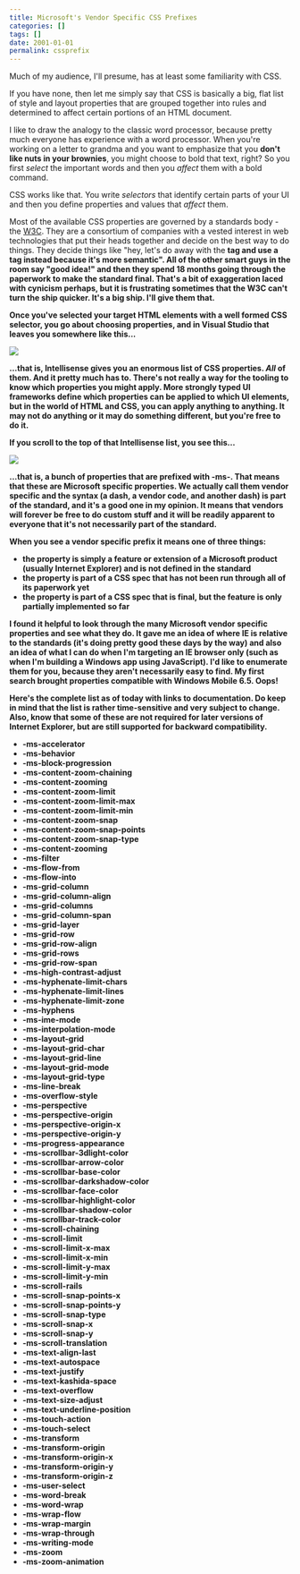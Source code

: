 ```yaml
---
title: Microsoft's Vendor Specific CSS Prefixes
categories: []
tags: []
date: 2001-01-01
permalink: cssprefix
---
```


Much of my audience, I'll presume, has at least some familiarity with CSS.

If you have none, then let me simply say that CSS is basically a big, flat list of style and layout properties that are grouped together into rules and determined to affect certain portions of an HTML document.
<!-- xmore -->

I like to draw the analogy to the classic word processor, because pretty much everyone has experience with a word processor. When you're working on a letter to grandma and you want to emphasize that you **don't like nuts in your brownies**, you might choose to bold that text, right? So you first _select_ the important words and then you _affect_ them with a bold command.

CSS works like that. You write _selectors_ that identify certain parts of your UI and then you define properties and values that _affect_ them.

Most of the available CSS properties are governed by a standards body - the [W3C](http://www.w3c.org). They are a consortium of companies with a vested interest in web technologies that put their heads together and decide on the best way to do things. They decide things like "hey, let's do away with the <b> tag and use a <strong> tag instead because it's more semantic". All of the other smart guys in the room say "good idea!" and then they spend 18 months going through the paperwork to make the standard final. That's a bit of exaggeration laced with cynicism perhaps, but it is frustrating sometimes that the W3C can't turn the ship quicker. It's a big ship. I'll give them that.

Once you've selected your target HTML elements with a well formed CSS selector, you go about choosing properties, and in Visual Studio that leaves you somewhere like this...

![](/files/cssprefix_01.png)

...that is, Intellisense gives you an enormous list of CSS properties. _All_ of them. And it pretty much has to. There's not really a way for the tooling to know which properties you might apply. More strongly typed UI frameworks define which properties can be applied to which UI elements, but in the world of HTML and CSS, you can apply anything to anything. It may not do anything or it may do something different, but you're free to do it.

If you scroll to the top of that Intellisense list, you see this...

![](/files/cssprefix_02.png)

...that is, a bunch of properties that are prefixed with -ms-. That means that these are Microsoft specific properties. We actually call them vendor specific and the syntax (a dash, a vendor code, and another dash) is part of the standard, and it's a good one in my opinion. It means that vendors will forever be free to do custom stuff and it will be readily apparent to everyone that it's not necessarily part of the standard.

When you see a vendor specific prefix it means one of three things:

*   the property is simply a feature or extension of a Microsoft product (usually Internet Explorer) and is not defined in the standard
*   the property is part of a CSS spec that has not been run through all of its paperwork yet
*   the property is part of a CSS spec that is final, but the feature is only partially implemented so far

I found it helpful to look through the many Microsoft vendor specific properties and see what they do. It gave me an idea of where IE is relative to the standards (it's doing pretty good these days by the way) and also an idea of what I can do when I'm targeting an IE browser only (such as when I'm building a Windows app using JavaScript). I'd like to enumerate them for you, because they aren't necessarily easy to find. My first search brought properties compatible with Windows Mobile 6.5\. Oops!

Here's the complete list as of today with links to documentation. Do keep in mind that the list is rather time-sensitive and very subject to change. Also, know that some of these are not required for later versions of Internet Explorer, but are still supported for backward compatibility.

*   -ms-accelerator
*   -ms-behavior
*   -ms-block-progression
*   -ms-content-zoom-chaining
*   -ms-content-zooming
*   -ms-content-zoom-limit
*   -ms-content-zoom-limit-max
*   -ms-content-zoom-limit-min
*   -ms-content-zoom-snap
*   -ms-content-zoom-snap-points
*   -ms-content-zoom-snap-type
*   -ms-content-zooming
*   -ms-filter
*   -ms-flow-from
*   -ms-flow-into
*   -ms-grid-column
*   -ms-grid-column-align
*   -ms-grid-columns
*   -ms-grid-column-span
*   -ms-grid-layer
*   -ms-grid-row
*   -ms-grid-row-align
*   -ms-grid-rows
*   -ms-grid-row-span
*   -ms-high-contrast-adjust
*   -ms-hyphenate-limit-chars
*   -ms-hyphenate-limit-lines
*   -ms-hyphenate-limit-zone
*   -ms-hyphens
*   -ms-ime-mode
*   -ms-interpolation-mode
*   -ms-layout-grid
*   -ms-layout-grid-char
*   -ms-layout-grid-line
*   -ms-layout-grid-mode
*   -ms-layout-grid-type
*   -ms-line-break
*   -ms-overflow-style
*   -ms-perspective
*   -ms-perspective-origin
*   -ms-perspective-origin-x
*   -ms-perspective-origin-y
*   -ms-progress-appearance
*   -ms-scrollbar-3dlight-color
*   -ms-scrollbar-arrow-color
*   -ms-scrollbar-base-color
*   -ms-scrollbar-darkshadow-color
*   -ms-scrollbar-face-color
*   -ms-scrollbar-highlight-color
*   -ms-scrollbar-shadow-color
*   -ms-scrollbar-track-color
*   -ms-scroll-chaining
*   -ms-scroll-limit
*   -ms-scroll-limit-x-max
*   -ms-scroll-limit-x-min
*   -ms-scroll-limit-y-max
*   -ms-scroll-limit-y-min
*   -ms-scroll-rails
*   -ms-scroll-snap-points-x
*   -ms-scroll-snap-points-y
*   -ms-scroll-snap-type
*   -ms-scroll-snap-x
*   -ms-scroll-snap-y
*   -ms-scroll-translation
*   -ms-text-align-last
*   -ms-text-autospace
*   -ms-text-justify
*   -ms-text-kashida-space
*   -ms-text-overflow
*   -ms-text-size-adjust
*   -ms-text-underline-position
*   -ms-touch-action
*   -ms-touch-select
*   -ms-transform
*   -ms-transform-origin
*   -ms-transform-origin-x
*   -ms-transform-origin-y
*   -ms-transform-origin-z
*   -ms-user-select
*   -ms-word-break
*   -ms-word-wrap
*   -ms-wrap-flow
*   -ms-wrap-margin
*   -ms-wrap-through
*   -ms-writing-mode
*   -ms-zoom
*   -ms-zoom-animation

	 